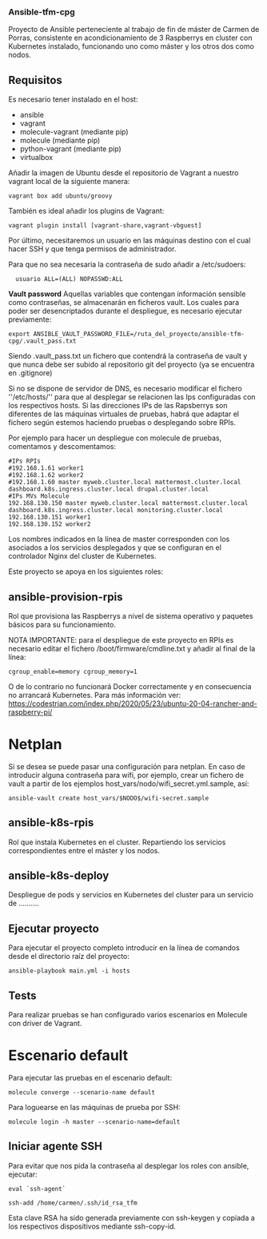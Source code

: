 ### Ansible-tfm-cpg

Proyecto de Ansible perteneciente al trabajo de fin de máster de Carmen de Porras, consistente en acondicionamiento de 3 Raspberrys en cluster
con Kubernetes instalado, funcionando uno como máster y los otros dos como nodos.


## Requisitos
Es necesario tener instalado en el host:
  - ansible
  - vagrant
  - molecule-vagrant (mediante pip)
  - molecule (mediante pip)
  - python-vagrant (mediante pip)
  - virtualbox

Añadir la imagen de Ubuntu desde el repositorio de Vagrant a nuestro vagrant local de la siguiente manera:
```
vagrant box add ubuntu/groovy
```

También es ideal añadir los plugins de Vagrant:
```
vagrant plugin install [vagrant-share,vagrant-vbguest]
```

Por último, necesitaremos un usuario en las máquinas destino con el cual hacer SSH y que tenga permisos de administrador.

Para que no sea necesaria la contraseña de sudo añadir a /etc/sudoers:
```
  usuario ALL=(ALL) NOPASSWD:ALL
```

**Vault password**
Aquellas variables que contengan información sensible como contraseñas, se almacenarán en ficheros vault. Los cuales para poder ser
desencriptados durante el despliegue, es necesario ejecutar previamente:

```
export ANSIBLE_VAULT_PASSWORD_FILE=/ruta_del_proyecto/ansible-tfm-cpg/.vault_pass.txt
```

Siendo .vault\_pass.txt un fichero que contendrá la contraseña de vault y que nunca debe ser subido al repositorio git del proyecto (ya se encuentra en .gitignore)

Si no se dispone de servidor de DNS, es necesario modificar el fichero ''/etc/hosts/'' para que al desplegar se relacionen las Ips configuradas con los respectivos hosts. Si las direcciones IPs de las Rapsberrys son diferentes de las máquinas virtuales de pruebas, habrá que adaptar el fichero según estemos haciendo pruebas o desplegando sobre RPIs.

Por ejemplo para hacer un despliegue con molecule de pruebas, comentamos y descomentamos:

```
#IPs RPIs
#192.168.1.61 worker1
#192.168.1.62 worker2
#192.168.1.60 master myweb.cluster.local mattermost.cluster.local dashboard.k8s.ingress.cluster.local drupal.cluster.local
#IPs MVs Molecule
192.168.130.150 master myweb.cluster.local mattermost.cluster.local dashboard.k8s.ingress.cluster.local monitoring.cluster.local
192.168.130.151 worker1
192.168.130.152 worker2
```
Los nombres indicados en la línea de master corresponden con los asociados a los servicios desplegados y que se configuran en el controlador Nginx del cluster de Kubernetes.



Este proyecto se apoya en los siguientes roles:


## ansible-provision-rpis

Rol que provisiona las Raspberrys a nivel de sistema operativo y paquetes básicos para su funcionamiento.

NOTA IMPORTANTE: para el despliegue de este proyecto en RPIs es necesario editar el fichero /boot/firmware/cmdline.txt y añadir al final de la línea:
```
cgroup_enable=memory cgroup_memory=1
```
O de lo contrario no funcionará Docker correctamente y en consecuencia no arrancará Kubernetes. Para más información ver: https://codestrian.com/index.php/2020/05/23/ubuntu-20-04-rancher-and-raspberry-pi/


# Netplan
Si se desea se puede pasar una configuración para netplan. En caso de introducir alguna contraseña para wifi, por ejemplo,
crear un fichero de vault a partir de los ejemplos host\_vars/nodo/wifi\_secret.yml.sample, así:
```
ansible-vault create host_vars/$NODO$/wifi-secret.sample
```

## ansible-k8s-rpis

Rol que instala Kubernetes en el cluster. Repartiendo los servicios correspondientes entre el máster y los nodos.


## ansible-k8s-deploy

Despliegue de pods y servicios en Kubernetes del cluster para un servicio de ..........







## Ejecutar proyecto

Para ejecutar el proyecto completo introducir en la línea de comandos desde el directorio raíz del proyecto:

```
ansible-playbook main.yml -i hosts
```


## Tests

Para realizar pruebas se han configurado varios escenarios en Molecule con driver de Vagrant.


# Escenario default

Para ejecutar las pruebas en el escenario default:

```
molecule converge --scenario-name default
```

Para loguearse en las máquinas de prueba por SSH:

```
molecule login -h master --scenario-name=default
```

## Iniciar agente SSH

Para evitar que nos pida la contraseña al desplegar los roles con ansible, ejecutar:

```
eval `ssh-agent`
```

```
ssh-add /home/carmen/.ssh/id_rsa_tfm
```

Esta clave RSA ha sido generada previamente con ssh-keygen y copiada a los respectivos dispositivos mediante ssh-copy-id.

